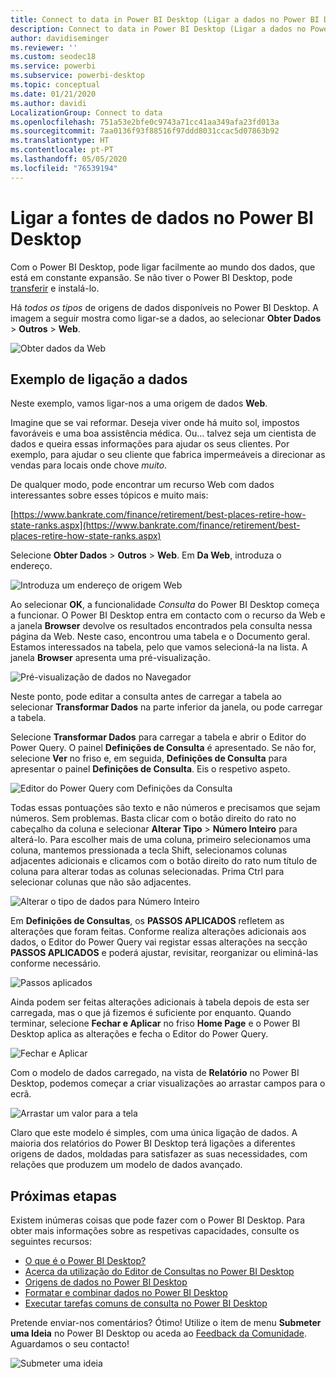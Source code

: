 ```yaml
---
title: Connect to data in Power BI Desktop (Ligar a dados no Power BI Desktop)
description: Connect to data in Power BI Desktop (Ligar a dados no Power BI Desktop)
author: davidiseminger
ms.reviewer: ''
ms.custom: seodec18
ms.service: powerbi
ms.subservice: powerbi-desktop
ms.topic: conceptual
ms.date: 01/21/2020
ms.author: davidi
LocalizationGroup: Connect to data
ms.openlocfilehash: 751a53e2bfe0c9743a71cc41aa349afa23fd013a
ms.sourcegitcommit: 7aa0136f93f88516f97ddd8031ccac5d07863b92
ms.translationtype: HT
ms.contentlocale: pt-PT
ms.lasthandoff: 05/05/2020
ms.locfileid: "76539194"
---
```

# <a name="connect-to-data-sources-in-power-bi-desktop"></a>Ligar a fontes de dados no Power BI Desktop

Com o Power BI Desktop, pode ligar facilmente ao mundo dos dados, que está em constante expansão. Se não tiver o Power BI Desktop, pode [transferir](https://go.microsoft.com/fwlink/?LinkID=521662) e instalá-lo.

Há *todos os tipos* de origens de dados disponíveis no Power BI Desktop. A imagem a seguir mostra como ligar-se a dados, ao selecionar **Obter Dados** > **Outros** > **Web**.

![Obter dados da Web](media/desktop-connect-to-data/get-data-from-the-web.png)

## <a name="example-of-connecting-to-data"></a>Exemplo de ligação a dados

Neste exemplo, vamos ligar-nos a uma origem de dados **Web**.

Imagine que se vai reformar. Deseja viver onde há muito sol, impostos favoráveis e uma boa assistência médica. Ou... talvez seja um cientista de dados e queira essas informações para ajudar os seus clientes. Por exemplo, para ajudar o seu cliente que fabrica impermeáveis a direcionar as vendas para locais onde chove *muito*.

De qualquer modo, pode encontrar um recurso Web com dados interessantes sobre esses tópicos e muito mais:

[https://www.bankrate.com/finance/retirement/best-places-retire-how-state-ranks.aspx](https://www.bankrate.com/finance/retirement/best-places-retire-how-state-ranks.aspx)

Selecione **Obter Dados** > **Outros** > **Web**. Em **Da Web**, introduza o endereço.

![Introduza um endereço de origem Web](media/desktop-connect-to-data/connecttodata_3.png)

Ao selecionar **OK**, a funcionalidade *Consulta* do Power BI Desktop começa a funcionar. O Power BI Desktop entra em contacto com o recurso da Web e a janela **Browser** devolve os resultados encontrados pela consulta nessa página da Web. Neste caso, encontrou uma tabela e o Documento geral. Estamos interessados na tabela, pelo que vamos selecioná-la na lista. A janela **Browser** apresenta uma pré-visualização.

![Pré-visualização de dados no Navegador](media/desktop-connect-to-data/datasources_fromnavigatordialog.png)

Neste ponto, pode editar a consulta antes de carregar a tabela ao selecionar **Transformar Dados** na parte inferior da janela, ou pode carregar a tabela.

Selecione **Transformar Dados** para carregar a tabela e abrir o Editor do Power Query. O painel **Definições de Consulta** é apresentado. Se não for, selecione **Ver** no friso e, em seguida, **Definições de Consulta** para apresentar o painel **Definições de Consulta**. Eis o respetivo aspeto.

![Editor do Power Query com Definições da Consulta](media/desktop-connect-to-data/designer_gsg_editquery.png)

Todas essas pontuações são texto e não números e precisamos que sejam números. Sem problemas. Basta clicar com o botão direito do rato no cabeçalho da coluna e selecionar **Alterar Tipo** > **Número Inteiro** para alterá-lo. Para escolher mais de uma coluna, primeiro selecionamos uma coluna, mantemos pressionada a tecla Shift, selecionamos colunas adjacentes adicionais e clicamos com o botão direito do rato num título de coluna para alterar todas as colunas selecionadas. Prima Ctrl para selecionar colunas que não são adjacentes.

![Alterar o tipo de dados para Número Inteiro](media/desktop-connect-to-data/designer_gsg_changedatatype.png)

Em **Definições de Consultas**, os **PASSOS APLICADOS** refletem as alterações que foram feitas. Conforme realiza alterações adicionais aos dados, o Editor do Power Query vai registar essas alterações na secção **PASSOS APLICADOS** e poderá ajustar, revisitar, reorganizar ou eliminá-las conforme necessário.

![Passos aplicados](media/desktop-connect-to-data/designer_gsg_appliedsteps_changedtype.png)

Ainda podem ser feitas alterações adicionais à tabela depois de esta ser carregada, mas o que já fizemos é suficiente por enquanto. Quando terminar, selecione **Fechar e Aplicar** no friso **Home Page** e o Power BI Desktop aplica as alterações e fecha o Editor do Power Query.

![Fechar e Aplicar](media/desktop-connect-to-data/connecttodata_closenload.png)

Com o modelo de dados carregado, na vista de **Relatório** no Power BI Desktop, podemos começar a criar visualizações ao arrastar campos para o ecrã.

![Arrastar um valor para a tela](media/desktop-connect-to-data/connecttodata_dragontoreportview.png)

Claro que este modelo é simples, com uma única ligação de dados. A maioria dos relatórios do Power BI Desktop terá ligações a diferentes origens de dados, moldadas para satisfazer as suas necessidades, com relações que produzem um modelo de dados avançado.

## <a name="next-steps"></a>Próximas etapas
Existem inúmeras coisas que pode fazer com o Power BI Desktop. Para obter mais informações sobre as respetivas capacidades, consulte os seguintes recursos:

* [O que é o Power BI Desktop?](desktop-what-is-desktop.md)
* [Acerca da utilização do Editor de Consultas no Power BI Desktop](desktop-query-overview.md)
* [Origens de dados no Power BI Desktop](desktop-data-sources.md)
* [Formatar e combinar dados no Power BI Desktop](desktop-shape-and-combine-data.md)
* [Executar tarefas comuns de consulta no Power BI Desktop](desktop-common-query-tasks.md)   

Pretende enviar-nos comentários? Ótimo! Utilize o item de menu **Submeter uma Ideia** no Power BI Desktop ou aceda ao [Feedback da Comunidade](https://community.powerbi.com/t5/Community-Feedback/bd-p/community-feedback). Aguardamos o seu contacto!

![Submeter uma ideia](media/desktop-connect-to-data/sendfeedback.png)

